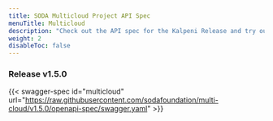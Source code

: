 ```yaml
---
title: SODA Multicloud Project API Spec
menuTitle: Multicloud
description: "Check out the API spec for the Kalpeni Release and try out the APIs without having to install the system."
weight: 2
disableToc: false
---
```

### Release v1.5.0  

{{< swagger-spec id="multicloud" url="https://raw.githubusercontent.com/sodafoundation/multi-cloud/v1.5.0/openapi-spec/swagger.yaml" >}}
